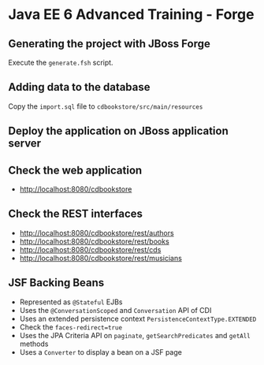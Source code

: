 # Java EE 6 Advanced Training - Forge

## Generating the project with JBoss Forge

Execute the `generate.fsh` script.

## Adding data to the database

Copy the `import.sql` file to `cdbookstore/src/main/resources`

## Deploy the application on JBoss application server


## Check the web application

* [http://localhost:8080/cdbookstore]()

## Check the REST interfaces

* [http://localhost:8080/cdbookstore/rest/authors]()
* [http://localhost:8080/cdbookstore/rest/books]()
* [http://localhost:8080/cdbookstore/rest/cds]()
* [http://localhost:8080/cdbookstore/rest/musicians]()

## JSF Backing Beans

* Represented as `@Stateful` EJBs
* Uses the `@ConversationScoped` and `Conversation` API of CDI
* Uses an extended persistence context `PersistenceContextType.EXTENDED`
* Check the `faces-redirect=true`
* Uses the JPA Criteria API on `paginate`, `getSearchPredicates` and `getAll` methods
* Uses a `Converter` to display a bean on a JSF page